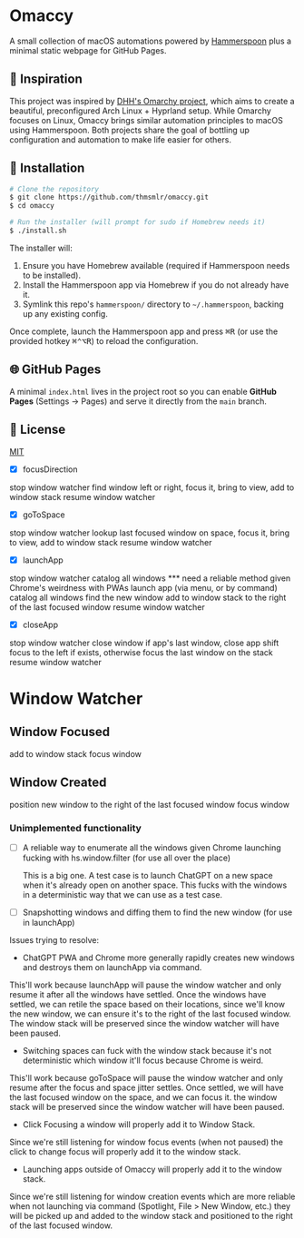 # Omaccy

A small collection of macOS automations powered by [Hammerspoon](https://www.hammerspoon.org/) plus a minimal static webpage for GitHub Pages.

## 🌟 Inspiration

This project was inspired by [DHH's Omarchy project](https://world.hey.com/dhh/omarchy-bottling-that-inspiration-before-it-spoils-cd75e26b), which aims to create a beautiful, preconfigured Arch Linux + Hyprland setup. While Omarchy focuses on Linux, Omaccy brings similar automation principles to macOS using Hammerspoon. Both projects share the goal of bottling up configuration and automation to make life easier for others.


## 🚀 Installation

```bash
# Clone the repository
$ git clone https://github.com/thmsmlr/omaccy.git
$ cd omaccy

# Run the installer (will prompt for sudo if Homebrew needs it)
$ ./install.sh
```

The installer will:

1. Ensure you have Homebrew available (required if Hammerspoon needs to be installed).
2. Install the Hammerspoon app via Homebrew if you do not already have it.
3. Symlink this repo's `hammerspoon/` directory to `~/.hammerspoon`, backing up any existing config.

Once complete, launch the Hammerspoon app and press <kbd>⌘</kbd><kbd>R</kbd> (or use the provided hotkey <kbd>⌘⌃⌥R</kbd>) to reload the configuration.

## 🌐 GitHub Pages

A minimal `index.html` lives in the project root so you can enable **GitHub Pages** (Settings → Pages) and serve it directly from the `main` branch.

## 📄 License

[MIT](LICENSE) 









- [x] focusDirection 

stop window watcher
find window left or right, focus it, bring to view, add to window stack
resume window watcher

- [x] goToSpace

stop window watcher
lookup last focused window on space, focus it, bring to view, add to window stack
resume window watcher

- [x] launchApp

stop window watcher
catalog all windows *** need a reliable method given Chrome's weirdness with PWAs
launch app (via menu, or by command)
catalog all windows
find the new window
add to window stack to the right of the last focused window
resume window watcher

- [x] closeApp

stop window watcher
close window
if app's last window, close app
shift focus to the left if exists, otherwise focus the last window on the stack
resume window watcher



# Window Watcher

## Window Focused

add to window stack
focus window

## Window Created

position new window to the right of the last focused window
focus window



### Unimplemented functionality

- [ ] A reliable way to enumerate all the windows given Chrome launching fucking with hs.window.filter (for use all over the place)

    This is a big one. A test case is to launch ChatGPT on a new space when it's already open on another space.
    This fucks with the windows in a deterministic way that we can use as a test case.

- [ ] Snapshotting windows and diffing them to find the new window (for use in launchApp)

Issues trying to resolve:

- ChatGPT PWA and Chrome more generally rapidly creates new windows and destroys them on launchApp via command.

This'll work because launchApp will pause the window watcher and only resume it after all the windows have settled.
Once the windows have settled, we can retile the space based on their locations, since we'll know the new window, we
can ensure it's to the right of the last focused window.
The window stack will be preserved since the window watcher will have been paused.


- Switching spaces can fuck with the window stack because it's not deterministic which window it'll focus because Chrome is weird.

This'll work because goToSpace will pause the window watcher and only resume after the focus and space jitter settles.
Once settled, we will have the last focused window on the space, and we can focus it.
the window stack will be preserved since the window watcher will have been paused.

- Click Focusing a window will properly add it to Window Stack.

Since we're still listening for window focus events (when not paused) the click to change focus will properly add it to the window stack.

- Launching apps outside of Omaccy will properly add it to the window stack.

Since we're still listening for window creation events which are more reliable when not launching via command (Spotlight, File > New Window, etc.) they will be picked up and added to the window stack and positioned to the right of the last focused window.
